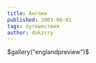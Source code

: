 ```yaml
---
title: Англия
published: 2003-06-01
tags: путешествия
author: dukzcry
---
```


$gallery("englandpreview")$
